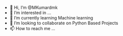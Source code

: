 - 👋 Hi, I’m @MKumardmk
- 👀 I’m interested in ...
- 🌱 I’m currently learning Machine learning 
- 💞️ I’m looking to collaborate on Python Based Projects
- 📫 How to reach me ...


<!---
MKumardmk/MKumardmk is a ✨ special ✨ repository because its `README.md` (this file) appears on your GitHub profile.
You can click the Preview link to take a look at your changes.
--->

